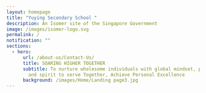 ```yaml
---
layout: homepage
title: "Yuying Secondary School "
description: An Isomer site of the Singapore Government
image: /images/isomer-logo.svg
permalink: /
notification: ""
sections:
  - hero:
      url: /about-us/Contact-Us/
      title: SOARING HIGHER TOGETHER
      subtitle: To nurture wholesome individuals with global mindset, passion to learn
        and spirit to serve Together, Achieve Personal Excellence
      background: /images/Home/Landing page3.jpg
---
```

